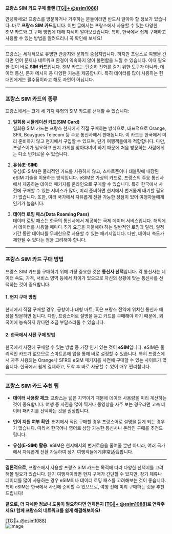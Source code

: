 **프랑스 SIM 카드 구매 플랜 [[TG💪+ @esim1088](https://t.me/s/esim1088)]**

안녕하세요! 프랑스를 방문하거나 거주하는 분들이라면 반드시 알아야 할 정보가 있습니다. 바로 **프랑스 SIM 카드**입니다. 이번 글에서는 프랑스에서 사용할 수 있는 다양한 SIM 카드와 그 구매 방법에 대해 자세히 알아보겠습니다. 특히, 한국에서 쉽게 구매하고 사용할 수 있는 방법을 알려드리니 꼭 확인해 보세요!

---

프랑스는 세계적으로 유명한 관광지와 문화의 중심지입니다. 하지만 프랑스로 여행을 간다면 언어 문제나 네트워크 환경이 익숙하지 않아 불편함을 느낄 수 있습니다. 이때 필요한 것이 바로 **SIM 카드**입니다. SIM 카드는 단순히 전화를 걸기 위한 도구가 아니라, 데이터 통신, 문자 메시지 등 다양한 기능을 제공합니다. 특히 데이터를 많이 사용하는 현대인에게는 필수품이라고 해도 과언이 아닙니다.

---

### 프랑스 SIM 카드의 종류

프랑스에서는 크게 세 가지 유형의 SIM 카드를 선택할 수 있습니다:

1. **일회용 시뮬레이션 카드(SIM Card)**  
   일회용 SIM 카드는 프랑스 현지에서 직접 구매하는 방식으로, 대표적으로 Orange, SFR, Bouygues Telecom 등 주요 통신사에서 판매됩니다. 이 카드는 한국에서 미리 준비하지 않고 현지에서 구입할 수 있으며, 단기 여행객들에게 적합합니다. 다만, 프랑스어가 필요하고 현지 가게를 찾아다녀야 하기 때문에 처음 방문하는 사람에게는 다소 번거로울 수 있습니다.

2. **유심(E-SIM)**  
   유심(E-SIM)은 물리적인 카드를 사용하지 않고, 스마트폰이나 태블릿에 내장된 eSIM 기술을 이용하는 방식입니다. eSIM은 가상의 카드로, 프랑스의 주요 통신사에서 제공하는 데이터 패키지를 온라인으로 구매할 수 있습니다. 특히 한국에서 사전에 구매할 수 있는 서비스가 많아, 미리 준비하면 현지에서 번거롭게 대기할 필요가 없습니다. 또한, 여러 국가에서 자유롭게 전환 가능한 장점이 있어 여행자들에게 인기가 높습니다.

3. **데이터 로밍 패스(Data Roaming Pass)**  
   데이터 로밍 패스는 한국의 통신사에서 제공하는 국제 데이터 서비스입니다. 해외에서 데이터를 사용할 때마다 추가 요금을 지불해야 하는 일반적인 로밍과 달리, 일정 기간 동안 데이터를 무제한으로 사용할 수 있는 패키지입니다. 다만, 데이터 속도가 제한될 수 있다는 점을 고려해야 합니다.

---

### 프랑스 SIM 카드 구매 방법

프랑스 SIM 카드를 구매하기 위해 가장 중요한 것은 **통신사 선택**입니다. 각 통신사는 데이터 속도, 가격, 서비스 영역 등에서 차이가 있으므로 자신의 상황에 맞는 통신사를 선택하는 것이 중요합니다.

#### 1. 현지 구매 방법
현지에서 직접 구매할 경우, 공항이나 대형 마트, 혹은 프랑스 전역에 위치한 통신사 매장을 방문하면 됩니다. 다만, 프랑스어로 설명을 듣고 카드를 구매해야 하기 때문에, 외국어에 능숙하지 않다면 조금 부담스러울 수 있습니다.

#### 2. 한국에서 사전 구매 방법
한국에서 사전에 구매할 수 있는 방법 중 가장 인기 있는 것이 **eSIM**입니다. eSIM은 물리적인 카드가 없으므로 스마트폰에 앱을 통해 바로 설정할 수 있습니다. 특히 프랑스에서 자주 사용되는 Orange나 SFR의 eSIM 패키지를 사전에 구매할 수 있는 사이트가 많습니다. 한국에서 쉽게 결제하고, 도착 후 바로 사용할 수 있어 매우 편리합니다.

---

### 프랑스 SIM 카드 추천 팁

- **데이터 사용량 체크**: 프랑스는 넓은 지역이기 때문에 데이터 사용량을 미리 계산하는 것이 중요합니다. 여행 중 사진을 많이 찍거나 동영상을 자주 보는 경우라면 고속 데이터 패키지를 선택하는 것을 권장합니다.
  
- **언어 지원 여부 확인**: 현지에서 직접 구매할 경우 프랑스어로 설명을 듣게 되는 경우가 많습니다. 따라서 한국어나 영어로 상담 가능한 통신사나 온라인 구매를 추천드립니다.

- **유심(E-SIM) 활용**: eSIM은 현지에서의 번거로움을 줄여줄 뿐만 아니라, 여러 국가에서 자유롭게 전환 가능하여 장기 여행객들에게非常适合합니다.

---

**결론적으로**, 프랑스에서 사용할 프랑스 SIM 카드는 목적에 따라 다양한 선택지를 고려해볼 필요가 있습니다. 단기 여행객이라면 현지 구매가 간단할 수 있지만, 장기 체류나 데이터를 많이 사용하는 경우 eSIM이나 데이터 로밍 패스를 고려해보는 것이 좋습니다. 특히 eSIM은 한국에서 사전에 준비할 수 있으므로, 여행 전에 미리 구매하는 것을 추천드립니다!

**끝으로, 더 자세한 정보나 도움이 필요하다면 언제든지 [[TG💪+ @esim1088](https://t.me/s/esim1088)]로 연락주세요! 함께 프랑스의 네트워크를 쉽게 해결해보아요!**

[[TG💪+ @esim1088](https://t.me/s/esim1088)]  
![Image](https://i.postimg.cc/Y0z9fWf4/image.png)